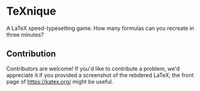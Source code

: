 # TeXnique

A LaTeX speed-typesetting game. How many formulas can you recreate in three minutes?

## Contribution 

Contributors are welcome! If you'd like to contribute a problem, we'd appreciate it if you provided a screenshot of the rebdered LaTeX; the front page of https://katex.org/ might be useful.
